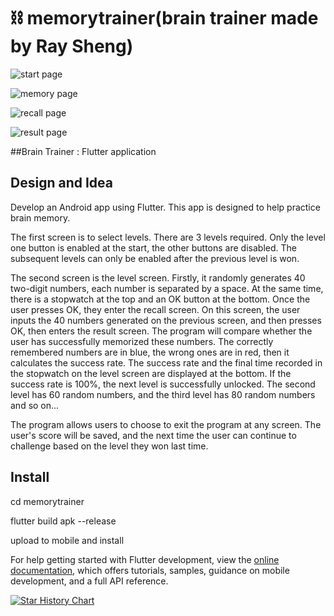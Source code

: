 # ⛓️ memorytrainer(brain trainer made by Ray Sheng)

![start page](./images/Screenshot%202023-05-28%20211820.png)

![memory page](./images/Screenshot%202023-05-28%20211838.png)

![recall page](./images/Screenshot%202023-05-28%20211847.png)

![result page](./images/Screenshot%202023-05-28%20211858.png)

##Brain Trainer : Flutter application

## Design and Idea
Develop an Android app using Flutter. This app is designed to help practice brain memory.

The first screen is to select levels. There are 3 levels required. Only the level one button is enabled at the start, the other buttons are disabled. The subsequent levels can only be enabled after the previous level is won.

The second screen is the level screen. Firstly, it randomly generates 40 two-digit numbers, each number is separated by a space. At the same time, there is a stopwatch at the top and an OK button at the bottom. Once the user presses OK, they enter the recall screen. On this screen, the user inputs the 40 numbers generated on the previous screen, and then presses OK, then enters the result screen. The program will compare whether the user has successfully memorized these numbers. The correctly remembered numbers are in blue, the wrong ones are in red, then it calculates the success rate. The success rate and the final time recorded in the stopwatch on the level screen are displayed at the bottom. If the success rate is 100%, the next level is successfully unlocked. The second level has 60 random numbers, and the third level has 80 random numbers and so on...

The program allows users to choose to exit the program at any screen. The user's score will be saved, and the next time the user can continue to challenge based on the level they won last time.

## Install
cd memorytrainer

flutter build apk --release

upload to mobile and install

For help getting started with Flutter development, view the
[online documentation](https://docs.flutter.dev/), which offers tutorials,
samples, guidance on mobile development, and a full API reference.

[![Star History Chart](https://api.star-history.com/svg?repos=netcaster1/memorytrainer&type=Timeline)](https://star-history.com/#netcaster1/memorytrainer&Date)

